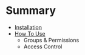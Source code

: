 # Summary

* [Installation](docs/installation.md)
* [How To Use](docs/howto.md)
   * Groups & Permissions
   * Access Control

